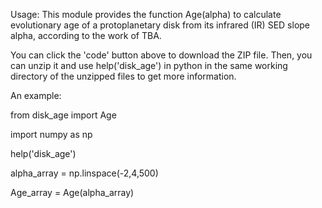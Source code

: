 Usage: This module provides the function Age(alpha) to calculate evolutionary age of a protoplanetary disk from its infrared (IR) SED slope alpha, according to the work of TBA. 

You can click the 'code' button above to download the ZIP file. Then, you can unzip it and use help('disk_age') in python in the same working directory of the unzipped files to get more information.

An example:
  
  from disk_age import Age

  import numpy as np
  
  help('disk_age')
  
  alpha_array = np.linspace(-2,4,500)
  
  Age_array = Age(alpha_array)
